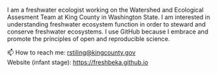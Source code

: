 I am a freshwater ecologist working on the Watershed and Ecological Assesment Team at King County in Washington State. I am interested in understanding freshwater ecosystem function in order to steward and conserve freshwater ecosystems. I use GitHub because I embrace and promote the principles of open and reproducible science. 

📫 How to reach me: rstiling@kingcounty.gov  
Website (infant stage): https://freshbeka.github.io

